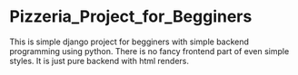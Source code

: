 # Pizzeria_Project_for_Begginers

This is simple django project for begginers with simple backend programming using python. There is no fancy frontend part of even simple styles. It is just pure backend with html renders.
